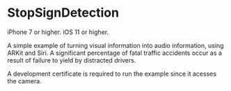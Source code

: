 # StopSignDetection
iPhone 7 or higher. iOS 11 or higher.
 
A simple example of turning visual information into audio information, using ARKit and Siri. A significant percentage of fatal traffic accidents occur as a result of failure to yield by distracted drivers.

A development certificate is required to run the example since it acesses the camera.
